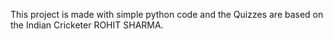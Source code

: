 This project is made with simple python code and the Quizzes are based on the Indian Cricketer ROHIT SHARMA.
